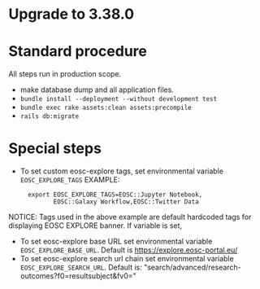 # Upgrade to 3.38.0

# Standard procedure

All steps run in production scope.

- make database dump and all application files.
- `bundle install --deployment --without development test`
- `bundle exec rake assets:clean assets:precompile`
- `rails db:migrate`

# Special steps

- To set custom eosc-explore tags,
  set environmental variable `EOSC_EXPLORE_TAGS`
  EXAMPLE:

  ```shell
    export EOSC_EXPLORE_TAGS=EOSC::Jupyter Notebook,
           EOSC::Galaxy Workflow,EOSC::Twitter Data
  ```

NOTICE:
Tags used in the above example are default hardcoded tags
for displaying EOSC EXPLORE banner.
If variable is set,

- To set eosc-explore base URL set environmental
  variable `EOSC_EXPLORE_BASE_URL`. Default is <https://explore.eosc-portal.eu/>
- To set eosc-explore search url chain set environmental
  variable `EOSC_EXPLORE_SEARCH_URL`.
  Default is: "search/advanced/research-outcomes?f0=resultsubject&fv0="
